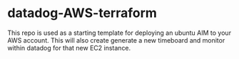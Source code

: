 # datadog-AWS-terraform
This repo is used as a starting template for deploying an ubuntu AIM to your AWS account. This will also create generate a new timeboard and monitor within datadog for that new EC2 instance.
